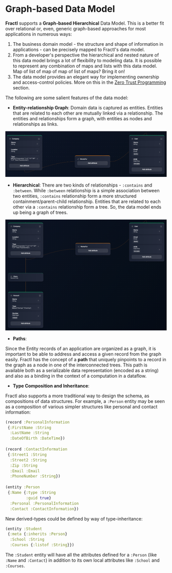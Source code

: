 # Graph-based Data Model

**Fractl** supports a **Graph-based Hierarchical** Data Model. This is a better fit over relational or, even, generic graph-based approaches for most applications in numerous ways:

1. The business domain model - the structure and shape of information in applications - can be precisely mapped to Fractl's data model.
2. From a developer's perspective the hierarchical and nested nature of this data model brings a lot of flexibility to modeling data. It is possible to represent any combination of maps and lists with this data model. Map of list of map of map of list of maps? Bring it on!
3. The data model provides an elegant way for implementing ownership and access-control policies. More on this in the [Zero Trust Programming](zero-trust-programming.md) section.

The following are some salient features of the data model:

* **Entity-relationship Graph**: Domain data is captured as entities. Entities that are related to each other are mutually linked via a relationship. The entities and relationships form a graph, with entities as nodes and relationships as links.

![Graph Data Model](img/entity-relationship.png "Entity-Relationship")

* **Hierarchical**: There are two kinds of relationships - `:contains` and `:between`. While `:between` relationship is a simple association between two entities, `:contains` relationship form a more structured containment/parent-child relationship. Entities that are related to each other via a `:contains` relationship form a tree. So, the data model ends up being a graph of trees.

![Hierarchical Graph Data Model](img/entity-relationship-contains.png "Entity-Relationship-contains")

* **Paths**:

Since the Entity records of an application are organized as a graph, it is important to be able to address and access a given record from the graph easily. Fractl has the concept of a **path** that uniquely pinpoints to a record in the graph as a node in one of the interconnected trees. This path is available both as a serializable data representation (encoded as a string) and also as a binding in the context of a computation in a dataflow.

* **Type Composition and Inheritance**:

Fractl also supports a more traditional way to design the schema, as compositions of data structures.
For example, a `:Person` entity may be seen as a composition of various simpler structures like personal and
contact information:

```clojure
(record :PersonalInformation
 {:FirstName :String
  :LastName :String
  :DateOfBirth :DateTime})

(record :ContactInformation
 {:Street1 :String
  :Street2 :String
  :Zip :String
  :Email :Email
  :PhoneNumber :String})

(entity :Person
 {:Name {:type :String
         :guid true}
  :Personal :PersonalInformation
  :Contact :ContactInformation})
```

New derived-types could be defined by way of type-inheritance:

```clojure
(entity :Student
 {:meta {:inherits :Person}
  :School :String
  :Courses {:listof :String}})
```

The `:Student` entity will have all the attributes defined for a `:Person` (like `:Name` and `:Contact`)
in addition to its own local attributes like `:School` and `:Courses`.
